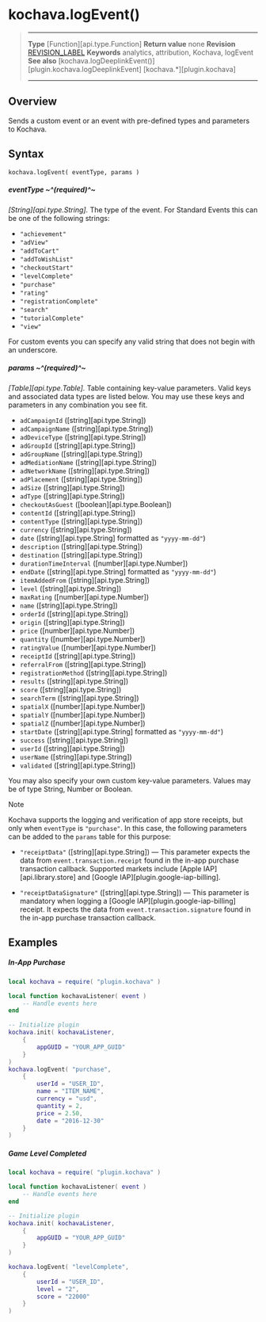 # kochava.logEvent()

> --------------------- ------------------------------------------------------------------------------------------
> __Type__              [Function][api.type.Function]
> __Return value__		none
> __Revision__          [REVISION_LABEL](REVISION_URL)
> __Keywords__          analytics, attribution, Kochava, logEvent
> __See also__			[kochava.logDeeplinkEvent()][plugin.kochava.logDeeplinkEvent]
>						[kochava.*][plugin.kochava]
> --------------------- ------------------------------------------------------------------------------------------


## Overview

Sends a custom event or an event with pre-defined types and parameters to Kochava.

## Syntax

	kochava.logEvent( eventType, params )

##### eventType ~^(required)^~
_[String][api.type.String]._ The type of the event. For Standard Events this can be one of the following strings:

* `"achievement"`
* `"adView"`
* `"addToCart"`
* `"addToWishList"`
* `"checkoutStart"`
* `"levelComplete"`
* `"purchase"`
* `"rating"`
* `"registrationComplete"`
* `"search"`
* `"tutorialComplete"`
* `"view"`

For custom events you can specify any valid string that does not begin with an underscore.

##### params ~^(required)^~
_[Table][api.type.Table]._ Table containing key-value parameters. Valid keys and associated data types are listed below. You may use these keys and parameters in any combination you see fit.

* `adCampaignId` ([string][api.type.String])
* `adCampaignName` ([string][api.type.String])
* `adDeviceType` ([string][api.type.String])
* `adGroupId` ([string][api.type.String])
* `adGroupName` ([string][api.type.String])
* `adMediationName` ([string][api.type.String])
* `adNetworkName` ([string][api.type.String])
* `adPlacement` ([string][api.type.String])
* `adSize` ([string][api.type.String])
* `adType` ([string][api.type.String])
* `checkoutAsGuest` ([boolean][api.type.Boolean])
* `contentId` ([string][api.type.String])
* `contentType` ([string][api.type.String])
* `currency` ([string][api.type.String])
* `date` ([string][api.type.String] formatted as `"yyyy-mm-dd"`)
* `description` ([string][api.type.String])
* `destination` ([string][api.type.String])
* `durationTimeInterval` ([number][api.type.Number])
* `endDate` ([string][api.type.String] formatted as `"yyyy-mm-dd"`)
* `itemAddedFrom` ([string][api.type.String])
* `level` ([string][api.type.String])
* `maxRating` ([number][api.type.Number])
* `name` ([string][api.type.String])
* `orderId` ([string][api.type.String])
* `origin` ([string][api.type.String])
* `price` ([number][api.type.Number])
* `quantity` ([number][api.type.Number])
* `ratingValue` ([number][api.type.Number])
* `receiptId` ([string][api.type.String])
* `referralFrom` ([string][api.type.String])
* `registrationMethod` ([string][api.type.String])
* `results`  ([string][api.type.String])
* `score` ([string][api.type.String])
* `searchTerm` ([string][api.type.String])
* `spatialX` ([number][api.type.Number])
* `spatialY` ([number][api.type.Number])
* `spatialZ` ([number][api.type.Number])
* `startDate`  ([string][api.type.String] formatted as `"yyyy-mm-dd"`)
* `success` ([string][api.type.String])
* `userId` ([string][api.type.String])
* `userName` ([string][api.type.String])
* `validated` ([string][api.type.String])

You may also specify your own custom key-value parameters. Values may be of type String, Number or Boolean.

<div class="guide-notebox">
<div class="notebox-title">Note</div>

Kochava supports the logging and verification of app store receipts, but only when `eventType` is `"purchase"`. In this case, the following parameters can be added to the `params` table for this purpose:

* `"receiptData"` ([string][api.type.String]) &mdash; This parameter expects the data from `event.transaction.receipt` found in the <nobr>in-app</nobr> purchase transaction callback. Supported markets include [Apple IAP][api.library.store] and [Google IAP][plugin.google-iap-billing].

* `"receiptDataSignature"` ([string][api.type.String]) &mdash; This parameter is mandatory when logging a [Google IAP][plugin.google-iap-billing] receipt. It expects the data from `event.transaction.signature` found in the <nobr>in-app</nobr> purchase transaction callback.

</div>


## Examples

##### In-App Purchase

``````lua
local kochava = require( "plugin.kochava" )

local function kochavaListener( event )
	-- Handle events here
end

-- Initialize plugin
kochava.init( kochavaListener,
	{
		appGUID = "YOUR_APP_GUID"
	}
)
kochava.logEvent( "purchase",
	{
		userId = "USER_ID",
		name = "ITEM_NAME",
		currency = "usd",
		quantity = 2,
		price = 2.50,
		date = "2016-12-30"
	}
)
``````

##### Game Level Completed

``````lua
local kochava = require( "plugin.kochava" )

local function kochavaListener( event )
	-- Handle events here
end

-- Initialize plugin
kochava.init( kochavaListener,
	{
		appGUID = "YOUR_APP_GUID"
	}
)

kochava.logEvent( "levelComplete",
	{
		userId = "USER_ID",
		level = "2",
		score = "22000"
	}
)
``````
